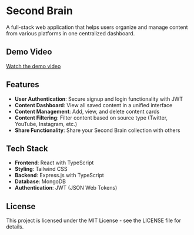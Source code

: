 # Second Brain

A full-stack web application that helps users organize and manage content from various platforms in one centralized dashboard.

## Demo Video

[Watch the demo video](./SecondBrainDemo.mp4)

## Features

- **User Authentication**: Secure signup and login functionality with JWT
- **Content Dashboard**: View all saved content in a unified interface
- **Content Management**: Add, view, and delete content cards
- **Content Filtering**: Filter content based on source type (Twitter, YouTube, Instagram, etc.)
- **Share Functionality**: Share your Second Brain collection with others

## Tech Stack

- **Frontend**: React with TypeScript
- **Styling**: Tailwind CSS
- **Backend**: Express.js with TypeScript
- **Database**: MongoDB
- **Authentication**: JWT (JSON Web Tokens)

## License

This project is licensed under the MIT License - see the LICENSE file for details.